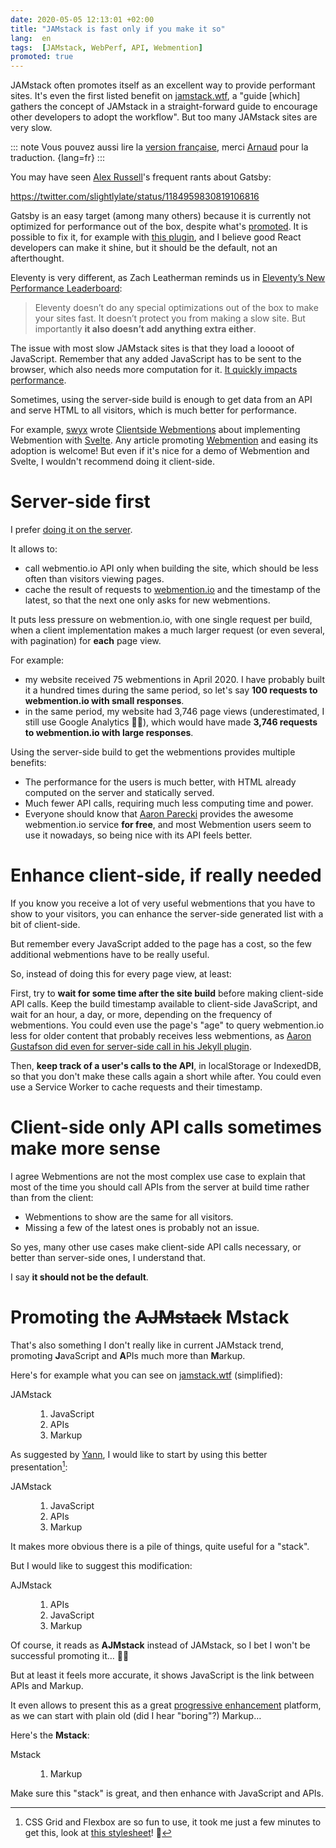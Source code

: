 ```yaml
---
date: 2020-05-05 12:13:01 +02:00
title: "JAMstack is fast only if you make it so"
lang:  en
tags:  [JAMstack, WebPerf, API, Webmention]
promoted: true
--- 
```


JAMstack often promotes itself as an excellent way to provide performant sites. It's even the first listed benefit on [jamstack.wtf](https://jamstack.wtf/), a "guide [which] gathers the concept of JAMstack in a straight-forward guide to encourage other developers to adopt the workflow". But too many JAMstack sites are very slow.

::: note
Vous pouvez aussi lire la [version française](https://jamstatic.fr/2020/10/05/la-jamstack-n-est-rapide-que-si-vous-la-rendez-rapide/), merci [Arnaud](https://arnaudligny.fr/) pour la traduction.
{lang=fr}
:::

You may have seen [Alex Russell](https://infrequently.org/)'s frequent rants about Gatsby:

https://twitter.com/slightlylate/status/1184959830819106816

Gatsby is an easy target (among many others) because it is currently not optimized for performance out of the box, despite what's [promoted](https://store.gatsbyjs.org/product/gatsby-sticker-6-pack). It is possible to fix it, for example with [this plugin](https://www.gatsbyjs.org/packages/gatsby-plugin-no-javascript/), and I believe good React developers can make it shine, but it should be the default, not an afterthought.

Eleventy is very different, as Zach Leatherman reminds us in [Eleventy’s New Performance Leaderboard](https://www.zachleat.com/web/performance-dashboard/):

> Eleventy doesn’t do any special optimizations out of the box to make your sites fast. It doesn’t protect you from making a slow site. But importantly **it also doesn’t add anything extra either**.

The issue with most slow JAMstack sites is that they load a loooot of JavaScript. Remember that any added JavaScript has to be sent to the browser, which also needs more computation for it. [It quickly impacts performance](https://v8.dev/blog/cost-of-javascript-2019).

Sometimes, using the server-side build is enough to get data from an API and serve HTML to all visitors, which is much better for performance.

For example, [swyx](https://www.swyx.io/) wrote [Clientside Webmentions](https://www.swyx.io/writing/clientside-webmentions/) about implementing Webmention with [Svelte](https://svelte.dev/). Any article promoting [Webmention](/tags/webmention/) and easing its adoption is welcome! But even if it's nice for a demo of Webmention and Svelte, I wouldn't recommend doing it client-side.

# Server-side first

I prefer [doing it on the server](https://nicolas-hoizey.com/articles/2017/07/27/so-long-disqus-hello-webmentions/#how-does-it-work-on-this-site).

It allows to:

- call webmentio.io API only when building the site, which should be less often than visitors viewing pages.
- cache the result of requests to [webmention.io](https://webmention.io) and the timestamp of the latest, so that the next one only asks for new webmentions.

It puts less pressure on webmention.io, with one single request per build, when a client implementation makes a much larger request (or even several, with pagination) for **each** page view.

For example:

- my website received 75 webmentions in April 2020. I have probably built it a hundred times during the same period, so let's say **100 requests to webmention.io with small responses**.
- in the same period, my website had 3,746 page views (underestimated, I still use Google Analytics 🤷‍♂️), which would have made **3,746 requests to webmention.io with large responses**.

Using the server-side build to get the webmentions provides multiple benefits:

- The performance for the users is much better, with HTML already computed on the server and statically served.
- Much fewer API calls, requiring much less computing time and power.
- Everyone should know that [Aaron Parecki](https://aaronparecki.com/) provides the awesome webmention.io service **for free**, and most Webmention users seem to use it nowadays, so being nice with its API feels better.

# Enhance client-side, if really needed

If you know you receive a lot of very useful webmentions that you have to show to your visitors, you can enhance the server-side generated list with a bit of client-side.

But remember every JavaScript added to the page has a cost, so the few additional webmentions have to be really useful.

So, instead of doing this for every page view, at least:

First, try to **wait for some time after the site build** before making client-side API calls. Keep the build timestamp available to client-side JavaScript, and wait for an hour, a day, or more, depending on the frequency of webmentions. You could even use the page's "age" to query webmention.io less for older content that probably receives less webmentions, as [Aaron Gustafson did even for server-side call in his Jekyll plugin](https://aarongustafson.github.io/jekyll-webmention_io/performance-tuning).

Then, **keep track of a user's calls to the API**, in localStorage or IndexedDB, so that you don't make these calls again a short while after. You could even use a Service Worker to cache requests and their timestamp.

# Client-side only API calls sometimes make more sense

I agree Webmentions are not the most complex use case to explain that most of the time you should call APIs from the server at build time rather than from the client:

- Webmentions to show are the same for all visitors.
- Missing a few of the latest ones is probably not an issue.

So yes, many other use cases make client-side API calls necessary, or better than server-side ones, I understand that.

I say **it should not be the default**.

# Promoting the <del>AJMstack</del> Mstack

<link rel="stylesheet" href="./styles.css" />

That's also something I don't really like in current JAMstack trend, promoting **J**avaScript and **A**PIs much more than **M**arkup.

Here's for example what you can see on [jamstack.wtf](https://jamstack.wtf/) (simplified):

<dl class="stack stack-wtf">
  <dt class="stack__name">JAMstack
    <dd>
      <ol>
        <li class="stack__javascript">JavaScript</li>
        <li class="stack__apis">APIs</li>
        <li class="stack__markup">Markup</li>
      </ol>
    </dd>
  </dt>
</dl>

As suggested by [Yann](https://twitter.com/yann_yinn), I would like to start by using this better presentation[^grid]:

[^grid]: CSS Grid and Flexbox are so fun to use, it took me just a few minutes to get this, look at [this stylesheet](./styles.css)! 💪

<dl class="stack stack-jam">
  <dt class="stack__name">JAMstack
    <dd>
      <ol>
        <li class="stack__javascript">JavaScript</li>
        <li class="stack__apis">APIs</li>
        <li class="stack__markup">Markup</li>
      </ol>
    </dd>
  </dt>
</dl>

It makes more obvious there is a pile of things, quite useful for a "stack".

But I would like to suggest this modification:

<dl class="stack stack-ajm">
  <dt class="stack__name">AJMstack
    <dd>
      <ol>
        <li class="stack__apis">APIs</li>
        <li class="stack__javascript">JavaScript</li>
        <li class="stack__markup">Markup</li>
      </ol>
    </dd>
  </dt>
</dl>

Of course, it reads as **AJMstack** instead of JAMstack, so I bet I won't be successful promoting it… 🤷‍♂️

But at least it feels more accurate, it shows JavaScript is the link between APIs and Markup.

It even allows to present this as a great [progressive enhancement](/tags/progressive-enhancement/) platform, as we can start with plain old (did I hear "boring"?) Markup…

Here's the **Mstack**:

<dl class="stack stack-m">
  <dt class="stack__name">Mstack
    <dd>
      <ol>
        <li class="stack__markup">Markup</li>
      </ol>
    </dd>
  </dt>
</dl>

Make sure this "stack" is great, and then enhance with JavaScript and APIs.

